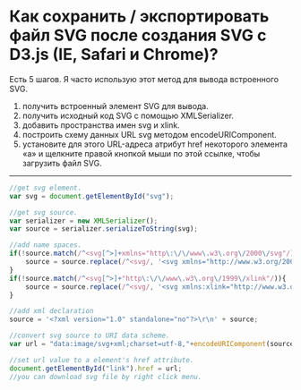 # Как сохранить / экспортировать файл SVG после создания SVG с D3.js (IE, Safari и Chrome)?

Есть 5 шагов. Я часто использую этот метод для вывода встроенного SVG.

1. получить встроенный элемент SVG для вывода.
2. получить исходный код SVG с помощью XMLSerializer.
3. добавить пространства имен svg и xlink.
4. построить схему данных URL svg методом encodeURIComponent.
5. установите для этого URL-адреса атрибут href некоторого элемента «a» и щелкните правой кнопкой мыши по этой ссылке, чтобы загрузить файл SVG.

* * *

```javascript
//get svg element.
var svg = document.getElementById("svg");

//get svg source.
var serializer = new XMLSerializer();
var source = serializer.serializeToString(svg);

//add name spaces.
if(!source.match(/^<svg[^>]+xmlns="http\:\/\/www\.w3\.org\/2000\/svg"/)){
    source = source.replace(/^<svg/, '<svg xmlns="http://www.w3.org/2000/svg"');
}
if(!source.match(/^<svg[^>]+"http\:\/\/www\.w3\.org\/1999\/xlink"/)){
    source = source.replace(/^<svg/, '<svg xmlns:xlink="http://www.w3.org/1999/xlink"');
}

//add xml declaration
source = '<?xml version="1.0" standalone="no"?>\r\n' + source;

//convert svg source to URI data scheme.
var url = "data:image/svg+xml;charset=utf-8,"+encodeURIComponent(source);

//set url value to a element's href attribute.
document.getElementById("link").href = url;
//you can download svg file by right click menu.
```